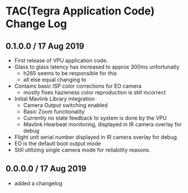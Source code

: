 # TAC(Tegra Application Code) Change Log

## 0.1.0.0 / 17 Aug 2019

- First release of VPU application code.
- Glass to glass latency has increased to approx 300ms unfortunatly
  - h265 seems to be responsible for this
  - all else equal changing to 
- Contains basic ISP color corrections for EO camera
  - mostly fixes hazieness color reproduction is still incorrect
- Initial Mavlink Library integration
  - Camera Output switching enabled
  - Basic Zoom functionality
  - Currently no state feedback to system is done by the VPU
  -  Mavlink Hearbeat monitoring, displayed in IR camera overlay for debug 
- Flight unit serial number displayed in IR camera overlay for debug.
- EO is the default boot output mode
- Still utilizing single camera mode for reliability reasons.  

## 0.0.0.0 / 17 Aug 2019

- added a changelog
